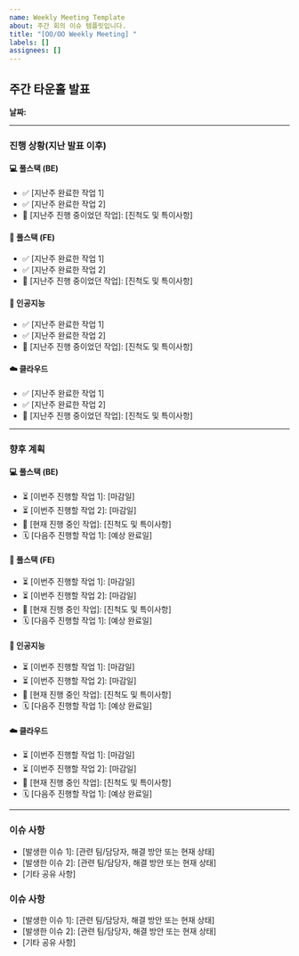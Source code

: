 ```yaml
---
name: Weekly Meeting Template
about: 주간 회의 이슈 템플릿입니다.
title: "[OO/OO Weekly Meeting] "
labels: []
assignees: []
---
```


## 주간 타운홀 발표

**날짜:**

---

### 진행 상황(지난 발표 이후)

#### **💻 풀스택 (BE)**

* ✅ [지난주 완료한 작업 1]
* ✅ [지난주 완료한 작업 2]
* 🚧 [지난주 진행 중이었던 작업]: [진척도 및 특이사항]

#### **🎨 풀스택 (FE)**

* ✅ [지난주 완료한 작업 1]
* ✅ [지난주 완료한 작업 2]
* 🚧 [지난주 진행 중이었던 작업]: [진척도 및 특이사항]

#### **🧠 인공지능**

* ✅ [지난주 완료한 작업 1]
* ✅ [지난주 완료한 작업 2]
* 🚧 [지난주 진행 중이었던 작업]: [진척도 및 특이사항]

#### **☁️ 클라우드**

* ✅ [지난주 완료한 작업 1]
* ✅ [지난주 완료한 작업 2]
* 🚧 [지난주 진행 중이었던 작업]: [진척도 및 특이사항]

---

### 향후 계획

#### **💻 풀스택 (BE)**

* ⏳ [이번주 진행할 작업 1]: [마감일]
* ⏳ [이번주 진행할 작업 2]: [마감일]
* 🚧 [현재 진행 중인 작업]: [진척도 및 특이사항]
* 🗓️ [다음주 진행할 작업 1]: [예상 완료일]

#### **🎨 풀스택 (FE)**

* ⏳ [이번주 진행할 작업 1]: [마감일]
* ⏳ [이번주 진행할 작업 2]: [마감일]
* 🚧 [현재 진행 중인 작업]: [진척도 및 특이사항]
* 🗓️ [다음주 진행할 작업 1]: [예상 완료일]

#### **🧠 인공지능**

* ⏳ [이번주 진행할 작업 1]: [마감일]
* ⏳ [이번주 진행할 작업 2]: [마감일]
* 🚧 [현재 진행 중인 작업]: [진척도 및 특이사항]
* 🗓️ [다음주 진행할 작업 1]: [예상 완료일]


#### **☁️ 클라우드**

* ⏳ [이번주 진행할 작업 1]: [마감일]
* ⏳ [이번주 진행할 작업 2]: [마감일]
* 🚧 [현재 진행 중인 작업]: [진척도 및 특이사항]
* 🗓️ [다음주 진행할 작업 1]: [예상 완료일]

---

### 이슈 사항

* [발생한 이슈 1]: [관련 팀/담당자, 해결 방안 또는 현재 상태]
* [발생한 이슈 2]: [관련 팀/담당자, 해결 방안 또는 현재 상태]
* [기타 공유 사항]

### 이슈 사항

* [발생한 이슈 1]: [관련 팀/담당자, 해결 방안 또는 현재 상태]
* [발생한 이슈 2]: [관련 팀/담당자, 해결 방안 또는 현재 상태]
* [기타 공유 사항]
